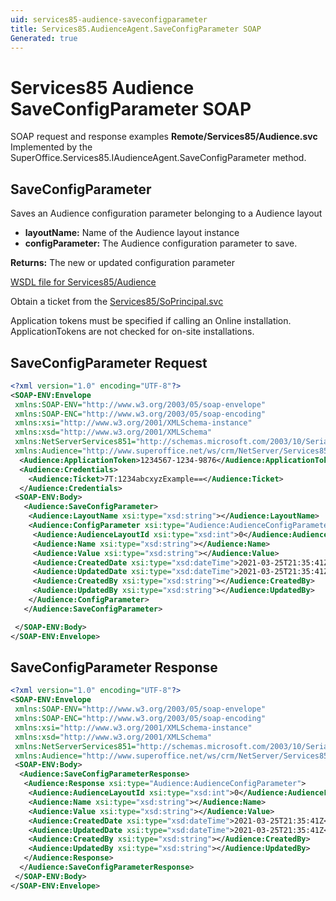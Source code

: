 ```yaml
---
uid: services85-audience-saveconfigparameter
title: Services85.AudienceAgent.SaveConfigParameter SOAP
Generated: true
---
```


# Services85 Audience SaveConfigParameter SOAP

SOAP request and response examples **Remote/Services85/Audience.svc**
Implemented by the <see cref="M:SuperOffice.Services85.IAudienceAgent.SaveConfigParameter">SuperOffice.Services85.IAudienceAgent.SaveConfigParameter</see> method.

## SaveConfigParameter

Saves an Audience configuration parameter belonging to a Audience layout

* **layoutName:** Name of the Audience layout instance
* **configParameter:** The Audience configuration parameter to save.

**Returns:** The new or updated configuration parameter


[WSDL file for Services85/Audience](../Services85-Audience.md)

Obtain a ticket from the [Services85/SoPrincipal.svc](../SoPrincipal/index.md)

Application tokens must be specified if calling an Online installation. ApplicationTokens are not checked for on-site installations.

## SaveConfigParameter Request

```xml
<?xml version="1.0" encoding="UTF-8"?>
<SOAP-ENV:Envelope
 xmlns:SOAP-ENV="http://www.w3.org/2003/05/soap-envelope"
 xmlns:SOAP-ENC="http://www.w3.org/2003/05/soap-encoding"
 xmlns:xsi="http://www.w3.org/2001/XMLSchema-instance"
 xmlns:xsd="http://www.w3.org/2001/XMLSchema"
 xmlns:NetServerServices851="http://schemas.microsoft.com/2003/10/Serialization/"
 xmlns:Audience="http://www.superoffice.net/ws/crm/NetServer/Services85">
  <Audience:ApplicationToken>1234567-1234-9876</Audience:ApplicationToken>
  <Audience:Credentials>
    <Audience:Ticket>7T:1234abcxyzExample==</Audience:Ticket>
  </Audience:Credentials>
 <SOAP-ENV:Body>
   <Audience:SaveConfigParameter>
    <Audience:LayoutName xsi:type="xsd:string"></Audience:LayoutName>
    <Audience:ConfigParameter xsi:type="Audience:AudienceConfigParameter">
     <Audience:AudienceLayoutId xsi:type="xsd:int">0</Audience:AudienceLayoutId>
     <Audience:Name xsi:type="xsd:string"></Audience:Name>
     <Audience:Value xsi:type="xsd:string"></Audience:Value>
     <Audience:CreatedDate xsi:type="xsd:dateTime">2021-03-25T21:35:41Z</Audience:CreatedDate>
     <Audience:UpdatedDate xsi:type="xsd:dateTime">2021-03-25T21:35:41Z</Audience:UpdatedDate>
     <Audience:CreatedBy xsi:type="xsd:string"></Audience:CreatedBy>
     <Audience:UpdatedBy xsi:type="xsd:string"></Audience:UpdatedBy>
    </Audience:ConfigParameter>
   </Audience:SaveConfigParameter>

 </SOAP-ENV:Body>
</SOAP-ENV:Envelope>

```


## SaveConfigParameter Response

```xml
<?xml version="1.0" encoding="UTF-8"?>
<SOAP-ENV:Envelope
 xmlns:SOAP-ENV="http://www.w3.org/2003/05/soap-envelope"
 xmlns:SOAP-ENC="http://www.w3.org/2003/05/soap-encoding"
 xmlns:xsi="http://www.w3.org/2001/XMLSchema-instance"
 xmlns:xsd="http://www.w3.org/2001/XMLSchema"
 xmlns:NetServerServices851="http://schemas.microsoft.com/2003/10/Serialization/"
 xmlns:Audience="http://www.superoffice.net/ws/crm/NetServer/Services85">
 <SOAP-ENV:Body>
  <Audience:SaveConfigParameterResponse>
   <Audience:Response xsi:type="Audience:AudienceConfigParameter">
    <Audience:AudienceLayoutId xsi:type="xsd:int">0</Audience:AudienceLayoutId>
    <Audience:Name xsi:type="xsd:string"></Audience:Name>
    <Audience:Value xsi:type="xsd:string"></Audience:Value>
    <Audience:CreatedDate xsi:type="xsd:dateTime">2021-03-25T21:35:41Z</Audience:CreatedDate>
    <Audience:UpdatedDate xsi:type="xsd:dateTime">2021-03-25T21:35:41Z</Audience:UpdatedDate>
    <Audience:CreatedBy xsi:type="xsd:string"></Audience:CreatedBy>
    <Audience:UpdatedBy xsi:type="xsd:string"></Audience:UpdatedBy>
   </Audience:Response>
  </Audience:SaveConfigParameterResponse>
 </SOAP-ENV:Body>
</SOAP-ENV:Envelope>

```

